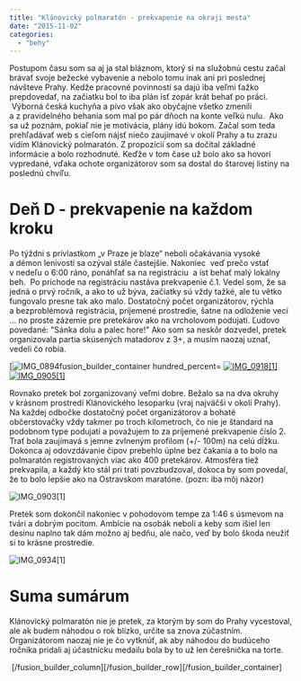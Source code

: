 ```yaml
---
title: "Klánovický polmaratón - prekvapenie na okraji mesta"
date: "2015-11-02"
categories: 
  - "behy"
---
```


Postupom času som sa aj ja stal bláznom, ktorý si na služobnú cestu začal brávať svoje bežecké vybavenie a nebolo tomu inak ani pri poslednej návšteve Prahy. Kedže pracovné povinnosti sa dajú iba veľmi ťažko prepdovedať, na začiatku bol to iba plán ísť zopár krát behať po práci.  Výborná česká kuchyňa a pivo však ako obyčajne všetko zmenili a z pravidelného behania som mal po pár dňoch na konte veľkú nulu.  Ako sa už poznám, pokiaľ nie je motivácia, plány idú bokom. Začal som teda prehľadávať web s cieľom nájsť niečo zaujímavé v okolí Prahy a tu zrazu vidím Klánovický polmaratón. Z propozícií som sa dočítal základné informácie a bolo rozhodnuté. Keďže v tom čase už bolo ako sa hovorí vypredané, vďaka ochote organizátorov som sa dostal do štarovej listiny na poslednú chvíľu.

# Deň D - prekvapenie na každom kroku

Po týždni s prívlastkom „v Praze je blaze“ neboli očakávania vysoké a démon lenivosti sa ozýval stále častejšie. Nakoniec  veď prečo vstať v nedeľu o 6:00 ráno, ponáhľať sa na registráciu  a íst behať malý lokálny beh.  Po príchode na registráciu nastáva prekvapenie č.1. Vedel som, že sa jedná o prvý ročník, a ako to už býva, začiatky sú vždy tažké, ale tu větko fungovalo presne tak ako malo. Dostatočný počet organizátorov, rýchla a bezproblémová registrácia, príjemené prostredie, šatne na odloženie vecí ... no proste zázemie pre pretekárov ako na vrcholovom podujatí. Ľudovo povedané: "Sánka dolu a palec hore!" Ako som sa neskôr dozvedel, pretek organizovala partia skúsených matadorov z 3+, a musím naozaj uznať, vedeli čo robia.

[![IMG_0894[fusion_builder_container hundred_percent=](images/IMG_08941-e1446475710790-150x150.jpg)](http://www.bernohy.sk/wp-content/uploads/2015/11/IMG_08941-e1446475710790.jpg) [![IMG_0918[1]](images/IMG_09181-150x150.jpg)](http://www.bernohy.sk/wp-content/uploads/2015/11/IMG_09181.jpg) [![IMG_0905[1]](images/IMG_09051-150x150.jpg)](http://www.bernohy.sk/wp-content/uploads/2015/11/IMG_09051.jpg)

Rovnako pretek bol zorganizovaný veľmi dobre. Bežalo sa na dva okruhy v krásnom prostredí Klánovického lesoparku (vraj najväčši v okolí Prahy). Na každej odbočke dostatočný počet organizátorov a bohaté občerstovačky vždy takmer po troch kilometroch, čo nie je štandard na podobnom type podujatí a považujem to za príjemené prekvapenie číslo 2. Trať bola zaujímavá s jemne zvlneným profilom (+/- 100m) na celú dĺžku. Dokonca aj odovzdávanie čipov prebehlo úplne bez čakania a to bolo na polmaratón registrovaných viac ako 400 pretekárov. Atmosféra tiež prekvapila, a každý kto stál pri trati povzbudzoval, dokoca by som povedal, že to bolo lepšie ako na Ostravskom maratóne. (pozn: iba môj názor)

![IMG_0903[1]](images/IMG_09031-e1446475888206-150x150.jpg)

Pretek som dokončil nakoniec v pohodovom tempe za 1:46 s úsmevom na tvári a dobrým pocitom. Ambície na osobák neboli a keby som išiel len desinu naplno tak dám možno aj bedňu, ale načo, veď by bolo škoda neužiť si to krásne prostredie.

![IMG_0934[1]](images/IMG_09341-150x150.jpg)

# Suma sumárum

Klánovický polmaratón nie je pretek, za ktorým by som do Prahy vycestoval, ale ak budem náhodou o rok blízko, určite sa znova zúčastním. Organizátorom naozaj nie je čo vytknúť, ak aby náhodou do budúceho ročníka pridali aj účastnícku medailu bola by to už len čerešnička na torte.

 \[/fusion\_builder\_column\]\[/fusion\_builder\_row\]\[/fusion\_builder\_container\]
